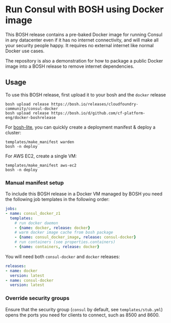 Run Consul with BOSH using Docker image
=======================================

This BOSH release contains a pre-baked Docker image for running Consul in any datacenter even if it has no internet connectivity, and will make all your security people happy. It requires no external internet like normal Docker use cases.

The repository is also a demonstration for how to package a public Docker image into a BOSH release to remove internet dependencies.

Usage
-----

To use this BOSH release, first upload it to your bosh and the `docker` release

```
bosh upload release https://bosh.io/releases/cloudfoundry-community/consul-docker
bosh upload release https://bosh.io/d/github.com/cf-platform-eng/docker-boshrelease
```

For [bosh-lite](https://github.com/cloudfoundry/bosh-lite), you can quickly create a deployment manifest & deploy a cluster:

```
templates/make_manifest warden
bosh -n deploy
```

For AWS EC2, create a single VM:

```
templates/make_manifest aws-ec2
bosh -n deploy
```

### Manual manifest setup

To include this BOSH release in a Docker VM managed by BOSH you need the following job templates in the following order:

```yaml
jobs:
- name: consul_docker_z1
  templates:
    # run docker daemon
    - {name: docker, release: docker}
    # warm docker image cache from bosh package
    - {name: consul_docker_image, release: consul-docker}
    # run containers (see properties.containers)
    - {name: containers, release: docker}
```

You will need both `consul-docker` and `docker` releases:

```yaml
releases:
- name: docker
  version: latest
- name: consul-docker
  version: latest
```

### Override security groups

Ensure that the security group (`consul` by default, see `templates/stub.yml`) opens the ports you need for clients to connect, such as 8500 and 8600.
